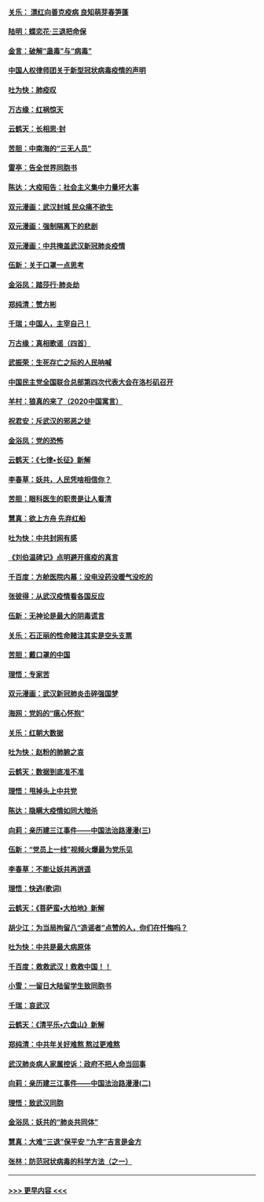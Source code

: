 #### [关乐： 漂红向善克疫病 良知萌芽春笋蓬](../pages/nsc993/n11865710.md?t=02140402) 
#### [陆明：蝶恋花‧三退把命保](../pages/nsc993/n11865673.md?t=02140402) 
#### [金言：破解“蛊毒”与“病毒”](../pages/nsc993/n11864103.md?t=02140402) 
#### [中国人权律师团关于新型冠状病毒疫情的声明](../pages/nsc993/n11864249.md?t=02140402) 
#### [吐为快：肺疫叹](../pages/nsc993/n11864027.md?t=02140402) 
#### [万古缘：红祸惊天](../pages/nsc993/n11864079.md?t=02140402) 
#### [云鹤天：长相思‧封](../pages/nsc993/n11864006.md?t=02140402) 
#### [苦胆：中南海的“三无人员”](../pages/nsc993/n11862997.md?t=02140402) 
#### [雷亭：告全世界同胞书](../pages/nsc993/n11862572.md?t=02140402) 
#### [陈达：大疫昭告：社会主义集中力量坏大事](../pages/nsc993/n11859419.md?t=02140402) 
#### [双元漫画：武汉封城 民众痛不欲生](../pages/nsc993/n11859287.md?t=02140402) 
#### [双元漫画：强制隔离下的悲剧](../pages/nsc993/n11859244.md?t=02140402) 
#### [双元漫画：中共掩盖武汉新冠肺炎疫情](../pages/nsc993/n11858249.md?t=02140402) 
#### [伍新：关于口罩一点思考](../pages/nsc993/n11859195.md?t=02140402) 
#### [金浴凤：踏莎行‧肺炎劫](../pages/nsc993/n11858227.md?t=02140402) 
#### [郑纯清：赞方彬](../pages/nsc993/n11856803.md?t=02140402) 
#### [千瑞；中国人，主宰自己！](../pages/nsc993/n11856793.md?t=02140402) 
#### [万古缘：真相歌谣（四首）](../pages/nsc993/n11856263.md?t=02140402) 
#### [武振荣：生死存亡之际的人民呐喊](../pages/nsc993/n11856256.md?t=02140402) 
#### [中国民主党全国联合总部第四次代表大会在洛杉矶召开](../pages/nsc993/n11856344.md?t=02140402) 
#### [羊村：狼真的来了（2020中国寓言）](../pages/nsc993/n11856229.md?t=02140402) 
#### [祝君安：斥武汉的邪恶之徒](../pages/nsc993/n11855861.md?t=02140402) 
#### [金浴凤：党的恐怖](../pages/nsc993/n11855849.md?t=02140402) 
#### [云鹤天：《七律▪长征》新解](../pages/nsc993/n11855479.md?t=02140402) 
#### [李春草：妖共，人民凭啥相信你？](../pages/nsc993/n11855196.md?t=02140402) 
#### [苦胆：眼科医生的职责是让人看清](../pages/nsc993/n11853840.md?t=02140402) 
#### [慧真：欲上方舟 先弃红船](../pages/nsc993/n11853483.md?t=02140402) 
#### [吐为快：中共封网有感](../pages/nsc993/n11852575.md?t=02140402) 
#### [《刘伯温碑记》点明避开瘟疫的真言](../pages/nsc993/n11852128.md?t=02140402) 
#### [千百度：方舱医院内幕：没电没药没暖气没吃的](../pages/nsc993/n11850211.md?t=02140402) 
#### [张彼得：从武汉疫情看各国反应](../pages/nsc993/n11850102.md?t=02140402) 
#### [伍新：无神论是最大的阴毒谎言](../pages/nsc993/n11846129.md?t=02140402) 
#### [关乐：石正丽的性命赌注其实是空头支票](../pages/nsc993/n11846109.md?t=02140402) 
#### [苦胆：戴口罩的中国](../pages/nsc993/n11845576.md?t=02140402) 
#### [理悟：专家苦](../pages/nsc993/n11845564.md?t=02140402) 
#### [双元漫画：武汉新冠肺炎击碎强国梦](../pages/nsc993/n11843320.md?t=02140402) 
#### [海网：党妈的“瘟心怀抱”](../pages/nsc993/n11840740.md?t=02140402) 
#### [关乐：红朝大数据](../pages/nsc993/n11840675.md?t=02140402) 
#### [吐为快：赵粉的肺腑之哀](../pages/nsc993/n11840618.md?t=02140402) 
#### [云鹤天：数据到底准不准](../pages/nsc993/n11840325.md?t=02140402) 
#### [理悟：甩掉头上中共党](../pages/nsc993/n11838826.md?t=02140402) 
#### [陈达：隐瞒大疫情如同大暗杀](../pages/nsc993/n11838771.md?t=02140402) 
#### [向莉：亲历建三江事件——中国法治路漫漫(三)](../pages/nsc993/n11831825.md?t=02140402) 
#### [伍新：“党员上一线”视频火爆最为党乐见](../pages/nsc993/n11838200.md?t=02140402) 
#### [李春草：不能让妖共再逍遥](../pages/nsc993/n11838102.md?t=02140402) 
#### [理悟：快逃(歌词)](../pages/nsc993/n11838083.md?t=02140402) 
#### [云鹤天：《菩萨蛮▪大柏地》新解](../pages/nsc993/n11838059.md?t=02140402) 
#### [胡少江：为当局拘留八“造谣者”点赞的人，你们在忏悔吗？](../pages/nsc993/n11836801.md?t=02140402) 
#### [吐为快：中共是最大病原体](../pages/nsc993/n11836748.md?t=02140402) 
#### [千百度：救救武汉！救救中国！！](../pages/nsc993/n11836145.md?t=02140402) 
#### [小雪：一留日大陆留学生致同胞书](../pages/nsc993/n11834624.md?t=02140402) 
#### [千瑞：哀武汉](../pages/nsc993/n11833647.md?t=02140402) 
#### [云鹤天：《清平乐▪六盘山》新解](../pages/nsc993/n11833611.md?t=02140402) 
#### [郑纯清：中共年关好难熬 熬过更难熬](../pages/nsc993/n11833489.md?t=02140402) 
#### [武汉肺炎病人家属控诉：政府不把人命当回事](../pages/nsc993/n11833205.md?t=02140402) 
#### [向莉：亲历建三江事件——中国法治路漫漫(二)](../pages/nsc993/n11829102.md?t=02140402) 
#### [理悟：致武汉同胞](../pages/nsc993/n11831522.md?t=02140402) 
#### [金浴凤：妖共的“肺炎共同体”](../pages/nsc993/n11829448.md?t=02140402) 
#### [慧真：大难“三退”保平安 “九字”吉言是金方](../pages/nsc993/n11829501.md?t=02140402) 
#### [张林：防范冠状病毒的科学方法（之一）](../pages/nsc993/n11828618.md?t=02140402) 

----
#### [ >>> 更早内容 <<< ](../indexes/nsc993-earlier.md)
